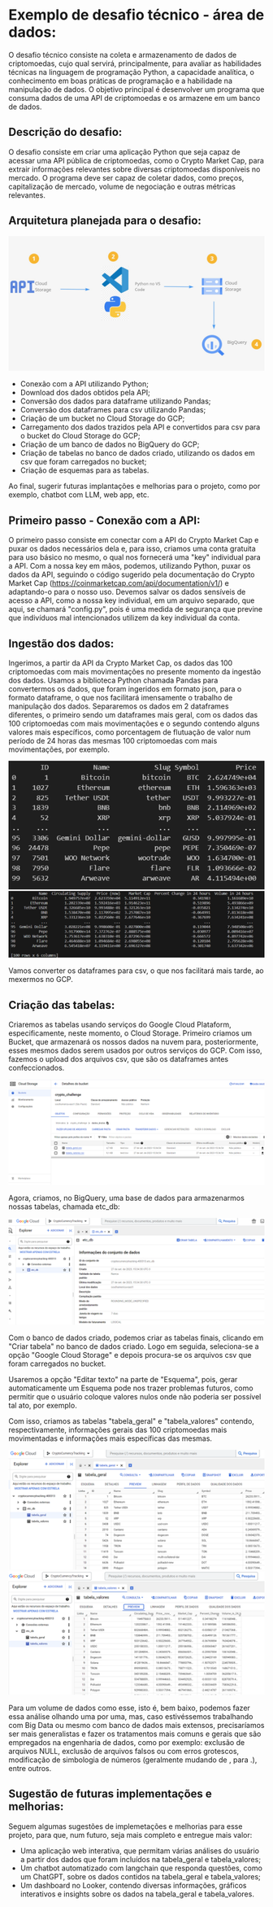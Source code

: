 # Exemplo de desafio técnico - área de dados:

O desafio técnico consiste na coleta e armazenamento de dados de criptomoedas, cujo qual servirá, principalmente, para avaliar as habilidades técnicas na linguagem de programação Python, a capacidade analítica, o conhecimento em boas práticas de programação e a habilidade na manipulação de dados. O objetivo principal é desenvolver um programa que consuma dados de uma API de criptomoedas e os armazene em um banco de dados.

## Descrição do desafio:

O desafio consiste em criar uma aplicação Python que seja capaz de acessar uma API pública de criptomoedas, como o Crypto Market Cap, para extrair informações relevantes sobre diversas criptomoedas disponíveis no mercado. O programa deve ser capaz de coletar dados, como preços, capitalização de mercado, volume de negociação e outras métricas relevantes.

## Arquitetura planejada para o desafio:

<img src="images/arquitetura miro.jpg">

- Conexão com a API utilizando Python;
- Download dos dados obtidos pela API;
- Conversão dos dados para dataframe utilizando Pandas;
- Conversão dos dataframes para csv utilizando Pandas;
- Criação de um bucket no Cloud Storage do GCP;
- Carregamento dos dados trazidos pela API e convertidos para csv para o bucket do Cloud Storage do GCP;
- Criação de um banco de dados no BigQuery do GCP;
- Criação de tabelas no banco de dados criado, utilizando os dados em csv que foram carregados no bucket;
- Criação de esquemas para as tabelas.

Ao final, sugerir futuras implantações e melhorias para o projeto, como por exemplo, chatbot com LLM, web app, etc.

## Primeiro passo - Conexão com a API:

O primeiro passo consiste em conectar com a API do Crypto Market Cap e puxar os dados necessários dela e, para isso, criamos uma conta gratuita para uso básico no mesmo, o qual nos fornecerá uma "key" individual para a API. Com a nossa key em mãos, podemos, utilizando Python, puxar os dados da API, seguindo o código sugerido pela documentação do Crypto Market Cap (https://coinmarketcap.com/api/documentation/v1/) e adaptando-o para o nosso uso.
Devemos salvar os dados sensíveis de acesso a API, como a nossa key individual, em um arquivo separado, que aqui, se chamará "config.py", pois é uma medida de segurança que previne que indivíduos mal intencionados utilizem da key individual da conta.

## Ingestão dos dados:

Ingerimos, a partir da API da Crypto Market Cap, os dados das 100 criptomoedas com mais movimentações no presente momento da ingestão dos dados.
Usamos a biblioteca Python chamada Pandas para convertermos os dados, que foram ingeridos em formato json, para o formato dataframe, o que nos facilitará imensamente o trabalho de manipulação dos dados.
Separaremos os dados em 2 dataframes diferentes, o primeiro sendo um dataframes mais geral, com os dados das 100 criptomoedas com mais movimentações e o segundo contendo alguns valores mais específicos, como porcentagem de flutuação de valor num período de 24 horas das mesmas 100 criptomoedas com mais movimentações, por exemplo. 

<img src="images/df_geral.png">

<img src="images/df_values.png">

Vamos converter os dataframes para csv, o que nos facilitará mais tarde, ao mexermos no GCP.

## Criação das tabelas:

Criaremos as tabelas usando serviços do Google Cloud Plataform, especificamente, neste momento, o Cloud Storage.
Primeiro criamos um Bucket, que armazenará os nossos dados na nuvem para, posteriormente, esses mesmos dados serem usados por outros serviços do GCP.
Com isso, fazemos o upload dos arquivos csv, que são os dataframes antes confeccionados.

<img src="images/bucket_crypto_challenge.png">

Agora, criamos, no BigQuery, uma base de dados para armazenarmos nossas tabelas, chamada etc_db:

<img src="images/database.png">

Com o banco de dados criado, podemos criar as tabelas finais, clicando em "Criar tabela" no banco de dados criado. Logo em seguida, seleciona-se a opção "Google Cloud Storage" e depois procura-se os arquivos csv que foram carregados no bucket.

Usaremos a opção "Editar texto" na parte de "Esquema", pois, gerar automaticamente um Esquema pode nos trazer problemas futuros, como permitir que o usuário coloque valores nulos onde não poderia ser possível tal ato, por exemplo.

Com isso, criamos as tabelas "tabela_geral" e "tabela_valores" contendo, respectivamente, informações gerais das 100 criptomoedas mais movimentadas e informações mais específicas das mesmas.

<img src="images/tabela_geral_preview.png">
<img src="images/tabela_valores_preview.png">

Para um volume de dados como esse, isto é, bem baixo, podemos fazer essa análise olhando uma por uma, mas, caso estivéssemos trabalhando com Big Data ou mesmo com banco de dados mais extensos, precisaríamos ser mais generalistas e fazer os tratamentos mais comuns e gerais que são empregados na engenharia de dados, como por exemplo: exclusão de arquivos NULL, exclusão de arquivos falsos ou com erros grotescos, modificação de simbologia de números (geralmente mudando de , para .), entre outros.

## Sugestão de futuras implementações e melhorias:

Seguem algumas sugestões de implemetações e melhorias para esse projeto, para que, num futuro, seja mais completo e entregue mais valor:
  - Uma aplicação web interativa, que permitam várias análises do usuário a partir dos dados que foram incluídos na tabela_geral e tabela_valores;
  - Um chatbot automatizado com langchain que responda questões, como um ChatGPT, sobre os dados contidos na tabela_geral e tabela_valores;
  - Um dashboard no Looker, contendo diversas informações, gráficos interativos e insights sobre os dados na tabela_geral e tabela_valores. 
